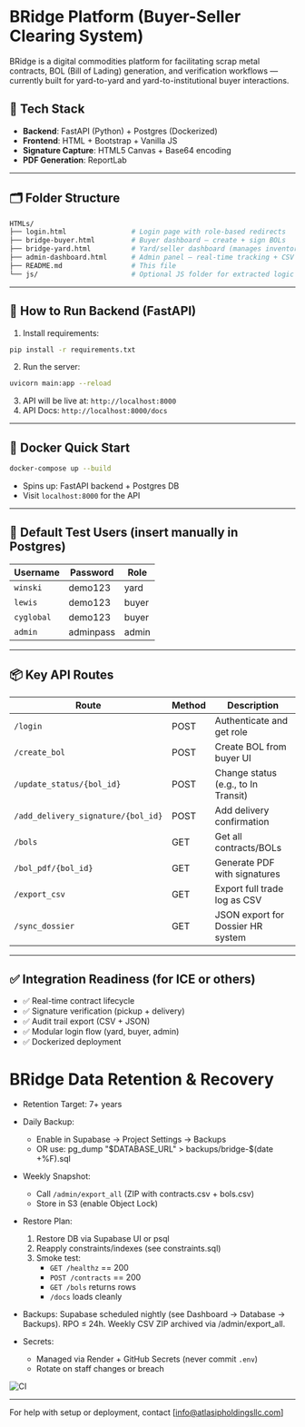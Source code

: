 # BRidge Platform (Buyer-Seller Clearing System)

BRidge is a digital commodities platform for facilitating scrap metal contracts, BOL (Bill of Lading) generation, and verification workflows — currently built for yard-to-yard and yard-to-institutional buyer interactions.

## 🔧 Tech Stack
- **Backend**: FastAPI (Python) + Postgres (Dockerized)
- **Frontend**: HTML + Bootstrap + Vanilla JS
- **Signature Capture**: HTML5 Canvas + Base64 encoding
- **PDF Generation**: ReportLab

---

## 🗂️ Folder Structure

```bash
HTMLs/
├── login.html                # Login page with role-based redirects
├── bridge-buyer.html         # Buyer dashboard — create + sign BOLs
├── bridge-yard.html          # Yard/seller dashboard (manages inventory)
├── admin-dashboard.html      # Admin panel — real-time tracking + CSV export
├── README.md                 # This file
└── js/                       # Optional JS folder for extracted logic
```

---

## 🚀 How to Run Backend (FastAPI)

1. Install requirements:
```bash
pip install -r requirements.txt
```

2. Run the server:
```bash
uvicorn main:app --reload
```

3. API will be live at: `http://localhost:8000`
4. API Docs: `http://localhost:8000/docs`

---

## 🧰 Docker Quick Start
```bash
docker-compose up --build
```
- Spins up: FastAPI backend + Postgres DB
- Visit `localhost:8000` for the API

---

## 🔑 Default Test Users (insert manually in Postgres)
| Username      | Password   | Role   |
|---------------|------------|--------|
| `winski`      | demo123    | yard   |
| `lewis`       | demo123    | buyer  |
| `cyglobal`    | demo123    | buyer  |
| `admin`       | adminpass  | admin  |

---

## 📦 Key API Routes

| Route | Method | Description |
|-------|--------|-------------|
| `/login` | POST | Authenticate and get role |
| `/create_bol` | POST | Create BOL from buyer UI |
| `/update_status/{bol_id}` | POST | Change status (e.g., to In Transit) |
| `/add_delivery_signature/{bol_id}` | POST | Add delivery confirmation |
| `/bols` | GET | Get all contracts/BOLs |
| `/bol_pdf/{bol_id}` | GET | Generate PDF with signatures |
| `/export_csv` | GET | Export full trade log as CSV |
| `/sync_dossier` | GET | JSON export for Dossier HR system |

---

## ✅ Integration Readiness (for ICE or others)
- ✅ Real-time contract lifecycle
- ✅ Signature verification (pickup + delivery)
- ✅ Audit trail export (CSV + JSON)
- ✅ Modular login flow (yard, buyer, admin)
- ✅ Dockerized deployment


# BRidge Data Retention & Recovery

- Retention Target: 7+ years
- Daily Backup:
  - Enable in Supabase → Project Settings → Backups
  - OR use: pg_dump "$DATABASE_URL" > backups/bridge-$(date +%F).sql
- Weekly Snapshot:
  - Call `/admin/export_all` (ZIP with contracts.csv + bols.csv)
  - Store in S3 (enable Object Lock)
- Restore Plan:
  1. Restore DB via Supabase UI or psql
  2. Reapply constraints/indexes (see constraints.sql)
  3. Smoke test:
     - `GET /healthz` == 200
     - `POST /contracts` == 200
     - `GET /bols` returns rows
     - `/docs` loads cleanly
- Backups: Supabase scheduled nightly (see Dashboard → Database → Backups). RPO ≤ 24h. Weekly CSV ZIP archived via /admin/export_all.

- Secrets:
  - Managed via Render + GitHub Secrets (never commit `.env`)
  - Rotate on staff changes or breach

![CI](https://github.com/tb454/HTMLs/actions/workflows/ci.yml/badge.svg)


---

For help with setup or deployment, contact [info@atlasipholdingsllc.com] 
